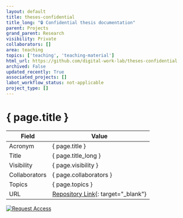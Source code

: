 ```yaml
---
layout: default
title: theses-confidential
title_long: "🔒 Confidential thesis documentation"
parent: Projects
grand_parent: Research
visibility: Private
collaborators: []
area: teaching
topics: ['teaching', 'teaching-material']
html_url: https://github.com/digital-work-lab/theses-confidential
archived: False
updated_recently: True
associated_projects: []
labot_workflow_status: not-applicable
project_type: []
---
```


# { page.title }

Field               | Value
------------------- | ----------------------------------
Acronym             | { page.title }
Title               | { page.title_long }
Visibility          | { page.visibility }
Collaborators       | { page.collaborators }
Topics              | { page.topics }
URL                 | [Repository Link](https://github.com/digital-work-lab/theses-confidential){: target="_blank"}

[![Request Access](https://img.shields.io/badge/Request-Access-blue?style=for-the-badge)](https://github.com/digital-work-lab/theses-confidential/issues/new?assignees=geritwagner&labels=access+request&template=request-repo-access.md&title=%5BAccess+Request%5D+Request+for+access+to+repository)

